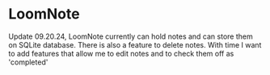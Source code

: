 # LoomNote

Update 09.20.24, LoomNote currently can hold notes and can store them on SQLite database. There is also a feature to delete notes. With time I want to add features that allow me to edit notes and to check them off as 'completed'
